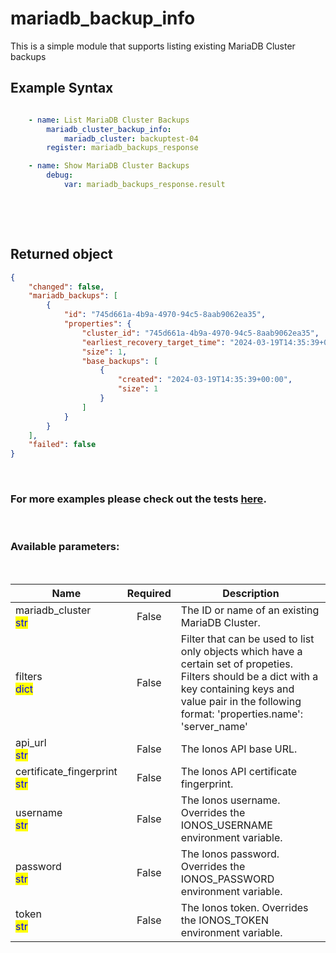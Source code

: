 # mariadb_backup_info

This is a simple module that supports listing existing MariaDB Cluster backups

## Example Syntax


```yaml

    - name: List MariaDB Cluster Backups
        mariadb_cluster_backup_info:
            mariadb_cluster: backuptest-04
        register: mariadb_backups_response

    - name: Show MariaDB Cluster Backups
        debug:
            var: mariadb_backups_response.result

```

&nbsp;

&nbsp;
## Returned object
```json
{
    "changed": false,
    "mariadb_backups": [
        {
            "id": "745d661a-4b9a-4970-94c5-8aab9062ea35",
            "properties": {
                "cluster_id": "745d661a-4b9a-4970-94c5-8aab9062ea35",
                "earliest_recovery_target_time": "2024-03-19T14:35:39+00:00",
                "size": 1,
                "base_backups": [
                    {
                        "created": "2024-03-19T14:35:39+00:00",
                        "size": 1
                    }
                ]
            }
        }
    ],
    "failed": false
}

```

&nbsp;
### For more examples please check out the tests [here](https://github.com/ionos-cloud/module-ansible/tree/master/tests/dbaas-mariadb).

&nbsp;
### Available parameters:
&nbsp;

<table data-full-width="true">
  <thead>
    <tr>
      <th width="22.8vw">Name</th>
      <th width="10.8vw" align="center">Required</th>
      <th>Description</th>
    </tr>
  </thead>
  <tbody>
  <tr>
  <td>mariadb_cluster<br/><mark style="color:blue;">str</mark></td>
  <td align="center">False</td>
  <td>The ID or name of an existing MariaDB Cluster.</td>
  </tr>
  <tr>
  <td>filters<br/><mark style="color:blue;">dict</mark></td>
  <td align="center">False</td>
  <td>Filter that can be used to list only objects which have a certain set of propeties. Filters should be a dict with a key containing keys and value pair in the following format: 'properties.name': 'server_name'</td>
  </tr>
  <tr>
  <td>api_url<br/><mark style="color:blue;">str</mark></td>
  <td align="center">False</td>
  <td>The Ionos API base URL.</td>
  </tr>
  <tr>
  <td>certificate_fingerprint<br/><mark style="color:blue;">str</mark></td>
  <td align="center">False</td>
  <td>The Ionos API certificate fingerprint.</td>
  </tr>
  <tr>
  <td>username<br/><mark style="color:blue;">str</mark></td>
  <td align="center">False</td>
  <td>The Ionos username. Overrides the IONOS_USERNAME environment variable.</td>
  </tr>
  <tr>
  <td>password<br/><mark style="color:blue;">str</mark></td>
  <td align="center">False</td>
  <td>The Ionos password. Overrides the IONOS_PASSWORD environment variable.</td>
  </tr>
  <tr>
  <td>token<br/><mark style="color:blue;">str</mark></td>
  <td align="center">False</td>
  <td>The Ionos token. Overrides the IONOS_TOKEN environment variable.</td>
  </tr>
  </tbody>
</table>
